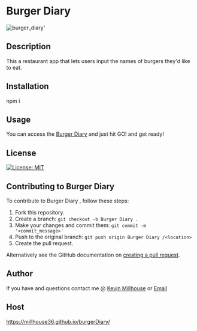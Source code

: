 # Burger Diary
![burger_diary](https://user-images.githubusercontent.com/37388720/119700372-204c4680-be21-11eb-8fc6-5b32026eb367.png)'

## Description
This a restaurant app that lets users input the names of burgers they'd like to eat.
## Installation
npm i
## Usage
You can access the [Burger Diary](https://millhouse36.github.io/burgerDiary/) and just hit GO! and get ready!

## License
[![License: MIT](https://img.shields.io/badge/License-MIT-yellow.svg)](https://opensource.org/licenses/MIT)

## Contributing to Burger Diary 
To contribute to Burger Diary , follow these steps:

1. Fork this repository.
2. Create a branch: `git checkout -b Burger Diary `.
3. Make your changes and commit them: `git commit -m '<commit_message>'`
4. Push to the original branch: `git push origin Burger Diary /<location>`
5. Create the pull request.

Alternatively see the GitHub documentation on [creating a pull request](https://help.github.com/en/github/collaborating-with-issues-and-pull-requests/creating-a-pull-request).

## Author 
If you have and questions contact me @ [Kevin Millhouse](https://github.com/MIllhouse36) or [Email](https://millhousekevin@gmail.com)
## Host
https://millhouse36.github.io/burgerDiary/
